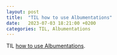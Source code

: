 ```yaml
---
layout: post
title:  "TIL how to use Albumentations"
date:   2023-07-03 18:21:00 +0200
categories: TIL, Albumentations
---
```

TIL [how to use Albumentations](https://albumentations.ai).
